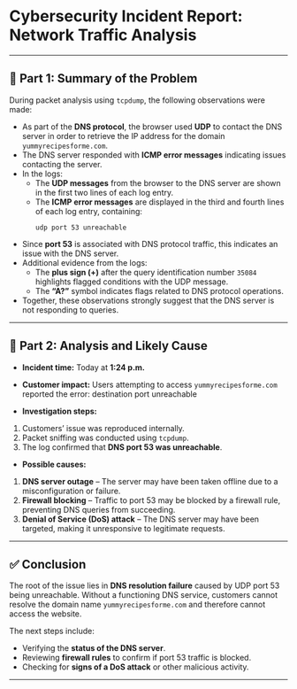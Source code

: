 # Cybersecurity Incident Report: Network Traffic Analysis

---

## 📝 Part 1: Summary of the Problem
During packet analysis using `tcpdump`, the following observations were made:

- As part of the **DNS protocol**, the browser used **UDP** to contact the DNS server in order to retrieve the IP address for the domain `yummyrecipesforme.com`.  
- The DNS server responded with **ICMP error messages** indicating issues contacting the server.  
- In the logs:
  - The **UDP messages** from the browser to the DNS server are shown in the first two lines of each log entry.  
  - The **ICMP error messages** are displayed in the third and fourth lines of each log entry, containing:  
    ```
    udp port 53 unreachable
    ```
- Since **port 53** is associated with DNS protocol traffic, this indicates an issue with the DNS server.  
- Additional evidence from the logs:
  - The **plus sign (+)** after the query identification number `35084` highlights flagged conditions with the UDP message.  
  - The **“A?”** symbol indicates flags related to DNS protocol operations.  
- Together, these observations strongly suggest that the DNS server is not responding to queries.  

---

## 🔎 Part 2: Analysis and Likely Cause
- **Incident time:** Today at **1:24 p.m.**  
- **Customer impact:** Users attempting to access `yummyrecipesforme.com` reported the error: destination port unreachable

- **Investigation steps:**
1. Customers’ issue was reproduced internally.  
2. Packet sniffing was conducted using `tcpdump`.  
3. The log confirmed that **DNS port 53 was unreachable**.  

- **Possible causes:**
1. **DNS server outage** – The server may have been taken offline due to a misconfiguration or failure.  
2. **Firewall blocking** – Traffic to port 53 may be blocked by a firewall rule, preventing DNS queries from succeeding.  
3. **Denial of Service (DoS) attack** – The DNS server may have been targeted, making it unresponsive to legitimate requests.  

---

## ✅ Conclusion
The root of the issue lies in **DNS resolution failure** caused by UDP port 53 being unreachable. Without a functioning DNS service, customers cannot resolve the domain name `yummyrecipesforme.com` and therefore cannot access the website.  

The next steps include:  
- Verifying the **status of the DNS server**.  
- Reviewing **firewall rules** to confirm if port 53 traffic is blocked.  
- Checking for **signs of a DoS attack** or other malicious activity.  

---
